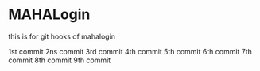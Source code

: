 # MAHALogin
this is for git hooks  of mahalogin

1st commit
2ns commit
3rd commit
4th commit
5th commit
6th commit
7th commit
8th commit
9th commit
